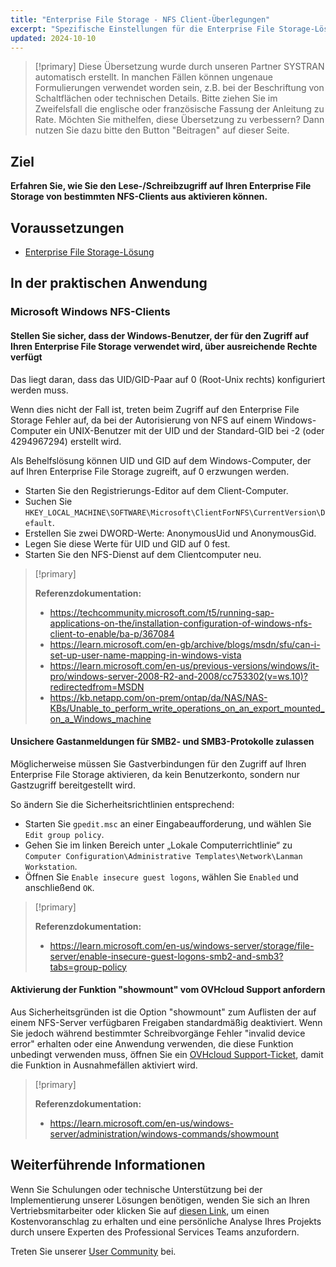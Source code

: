 ```yaml
---
title: "Enterprise File Storage - NFS Client-Überlegungen"
excerpt: "Spezifische Einstellungen für die Enterprise File Storage-Lösung"
updated: 2024-10-10
---
```


> [!primary]
> Diese Übersetzung wurde durch unseren Partner SYSTRAN automatisch erstellt. In manchen Fällen können ungenaue Formulierungen verwendet worden sein, z.B. bei der Beschriftung von Schaltflächen oder technischen Details. Bitte ziehen Sie im Zweifelsfall die englische oder französische Fassung der Anleitung zu Rate. Möchten Sie mithelfen, diese Übersetzung zu verbessern? Dann nutzen Sie dazu bitte den Button "Beitragen" auf dieser Seite.
>

## Ziel

**Erfahren Sie, wie Sie den Lese-/Schreibzugriff auf Ihren Enterprise File Storage von bestimmten NFS-Clients aus aktivieren können.**

## Voraussetzungen

- [Enterprise File Storage-Lösung](/links/storage/enterprise-file-storage)

## In der praktischen Anwendung

### Microsoft Windows NFS-Clients

#### Stellen Sie sicher, dass der Windows-Benutzer, der für den Zugriff auf Ihren Enterprise File Storage verwendet wird, über ausreichende Rechte verfügt

Das liegt daran, dass das UID/GID-Paar auf 0 (Root-Unix rechts) konfiguriert werden muss.

Wenn dies nicht der Fall ist, treten beim Zugriff auf den Enterprise File Storage Fehler auf, da bei der Autorisierung von NFS auf einem Windows-Computer ein UNIX-Benutzer mit der UID und der Standard-GID bei -2 (oder 4294967294) erstellt wird.

Als Behelfslösung können UID und GID auf dem Windows-Computer, der auf Ihren Enterprise File Storage zugreift, auf 0 erzwungen werden.

- Starten Sie den Registrierungs-Editor auf dem Client-Computer.
- Suchen Sie `HKEY_LOCAL_MACHINE\SOFTWARE\Microsoft\ClientForNFS\CurrentVersion\Default`.
- Erstellen Sie zwei DWORD-Werte: AnonymousUid und AnonymousGid.
- Legen Sie diese Werte für UID und GID auf 0 fest.
- Starten Sie den NFS-Dienst auf dem Clientcomputer neu.

> [!primary]
>
> **Referenzdokumentation:**
>
> - <https://techcommunity.microsoft.com/t5/running-sap-applications-on-the/installation-configuration-of-windows-nfs-client-to-enable/ba-p/367084>
> - <https://learn.microsoft.com/en-gb/archive/blogs/msdn/sfu/can-i-set-up-user-name-mapping-in-windows-vista>
> - <https://learn.microsoft.com/en-us/previous-versions/windows/it-pro/windows-server-2008-R2-and-2008/cc753302(v=ws.10)?redirectedfrom=MSDN>
> - <https://kb.netapp.com/on-prem/ontap/da/NAS/NAS-KBs/Unable_to_perform_write_operations_on_an_export_mounted_on_a_Windows_machine>

#### Unsichere Gastanmeldungen für SMB2- und SMB3-Protokolle zulassen

Möglicherweise müssen Sie Gastverbindungen für den Zugriff auf Ihren Enterprise File Storage aktivieren, da kein Benutzerkonto, sondern nur Gastzugriff bereitgestellt wird.

So ändern Sie die Sicherheitsrichtlinien entsprechend:

- Starten Sie `gpedit.msc` an einer Eingabeaufforderung, und wählen Sie `Edit group policy`.
- Gehen Sie im linken Bereich unter „Lokale Computerrichtlinie“ zu `Computer Configuration\Administrative Templates\Network\Lanman Workstation`.
- Öffnen Sie `Enable insecure guest logons`, wählen Sie `Enabled` und anschließend `OK`.

> [!primary]
>
> **Referenzdokumentation:**
>
> - <https://learn.microsoft.com/en-us/windows-server/storage/file-server/enable-insecure-guest-logons-smb2-and-smb3?tabs=group-policy>

#### Aktivierung der Funktion "showmount" vom OVHcloud Support anfordern

Aus Sicherheitsgründen ist die Option "showmount" zum Auflisten der auf einem NFS-Server verfügbaren Freigaben standardmäßig deaktiviert.
Wenn Sie jedoch während bestimmter Schreibvorgänge Fehler "invalid device error" erhalten oder eine Anwendung verwenden, die diese Funktion unbedingt verwenden muss, öffnen Sie ein [OVHcloud Support-Ticket](https://help.ovhcloud.com/csm?id=csm_get_help), damit die Funktion in Ausnahmefällen aktiviert wird.

> [!primary]
>
> **Referenzdokumentation:**
>
> - <https://learn.microsoft.com/en-us/windows-server/administration/windows-commands/showmount>

## Weiterführende Informationen

Wenn Sie Schulungen oder technische Unterstützung bei der Implementierung unserer Lösungen benötigen, wenden Sie sich an Ihren Vertriebsmitarbeiter oder klicken Sie auf [diesen Link](/links/professional-services), um einen Kostenvoranschlag zu erhalten und eine persönliche Analyse Ihres Projekts durch unsere Experten des Professional Services Teams anzufordern.

Treten Sie unserer [User Community](/links/community) bei.